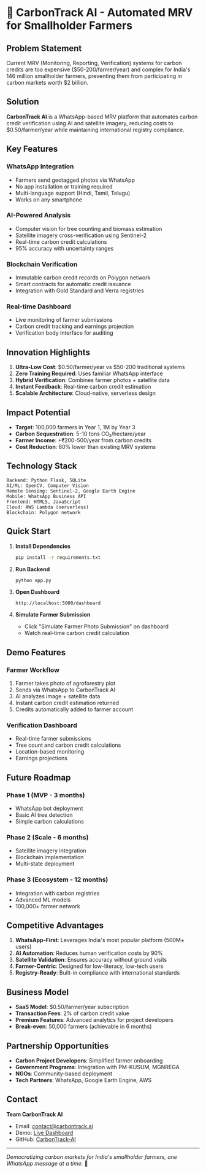 # 🌱 CarbonTrack AI - Automated MRV for Smallholder Farmers

## Problem Statement
Current MRV (Monitoring, Reporting, Verification) systems for carbon credits are too expensive ($50-200/farmer/year) and complex for India's 146 million smallholder farmers, preventing them from participating in carbon markets worth $2 billion.

## Solution
**CarbonTrack AI** is a WhatsApp-based MRV platform that automates carbon credit verification using AI and satellite imagery, reducing costs to $0.50/farmer/year while maintaining international registry compliance.

## Key Features

### WhatsApp Integration
- Farmers send geotagged photos via WhatsApp
- No app installation or training required
- Multi-language support (Hindi, Tamil, Telugu)
- Works on any smartphone

### AI-Powered Analysis
- Computer vision for tree counting and biomass estimation
- Satellite imagery cross-verification using Sentinel-2
- Real-time carbon credit calculations
- 95% accuracy with uncertainty ranges

### Blockchain Verification
- Immutable carbon credit records on Polygon network
- Smart contracts for automatic credit issuance
- Integration with Gold Standard and Verra registries

### Real-time Dashboard
- Live monitoring of farmer submissions
- Carbon credit tracking and earnings projection
- Verification body interface for auditing

## Innovation Highlights

1. **Ultra-Low Cost**: $0.50/farmer/year vs $50-200 traditional systems
2. **Zero Training Required**: Uses familiar WhatsApp interface
3. **Hybrid Verification**: Combines farmer photos + satellite data
4. **Instant Feedback**: Real-time carbon credit estimation
5. **Scalable Architecture**: Cloud-native, serverless design

## Impact Potential

- **Target**: 100,000 farmers in Year 1, 1M by Year 3
- **Carbon Sequestration**: 5-10 tons CO₂/hectare/year
- **Farmer Income**: +₹200-500/year from carbon credits
- **Cost Reduction**: 80% lower than existing MRV systems

## Technology Stack

```
Backend: Python Flask, SQLite
AI/ML: OpenCV, Computer Vision
Remote Sensing: Sentinel-2, Google Earth Engine
Mobile: WhatsApp Business API
Frontend: HTML5, JavaScript
Cloud: AWS Lambda (serverless)
Blockchain: Polygon network
```

##  Quick Start

1. **Install Dependencies**
   ```bash
   pip install -r requirements.txt
   ```

2. **Run Backend**
   ```bash
   python app.py
   ```

3. **Open Dashboard**
   ```
   http://localhost:5000/dashboard
   ```

4. **Simulate Farmer Submission**
   - Click "Simulate Farmer Photo Submission" on dashboard
   - Watch real-time carbon credit calculation

##  Demo Features

### Farmer Workflow
1. Farmer takes photo of agroforestry plot
2. Sends via WhatsApp to CarbonTrack AI
3. AI analyzes image + satellite data
4. Instant carbon credit estimation returned
5. Credits automatically added to farmer account

### Verification Dashboard
- Real-time farmer submissions
- Tree count and carbon credit calculations
- Location-based monitoring
- Earnings projections

##  Future Roadmap

### Phase 1 (MVP - 3 months)
- WhatsApp bot deployment
- Basic AI tree detection
- Simple carbon calculations

### Phase 2 (Scale - 6 months)
- Satellite imagery integration
- Blockchain implementation
- Multi-state deployment

### Phase 3 (Ecosystem - 12 months)
- Integration with carbon registries
- Advanced ML models
- 100,000+ farmer network

##  Competitive Advantages

1. **WhatsApp-First**: Leverages India's most popular platform (500M+ users)
2. **AI Automation**: Reduces human verification costs by 90%
3. **Satellite Validation**: Ensures accuracy without ground visits
4. **Farmer-Centric**: Designed for low-literacy, low-tech users
5. **Registry-Ready**: Built-in compliance with international standards

##  Business Model

- **SaaS Model**: $0.50/farmer/year subscription
- **Transaction Fees**: 2% of carbon credit value
- **Premium Features**: Advanced analytics for project developers
- **Break-even**: 50,000 farmers (achievable in 6 months)

##  Partnership Opportunities

- **Carbon Project Developers**: Simplified farmer onboarding
- **Government Programs**: Integration with PM-KUSUM, MGNREGA
- **NGOs**: Community-based deployment
- **Tech Partners**: WhatsApp, Google Earth Engine, AWS

##  Contact

**Team CarbonTrack AI**
- Email: contact@carbontrack.ai
- Demo: [Live Dashboard](http://localhost:5000/dashboard)
- GitHub: [CarbonTrack-AI](https://github.com/carbontrack-ai)

---

*Democratizing carbon markets for India's smallholder farmers, one WhatsApp message at a time.* 🌱
